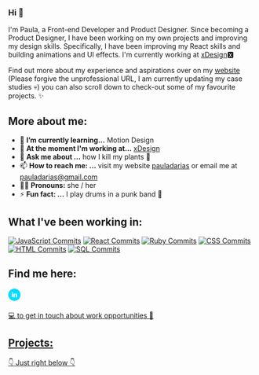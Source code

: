 ### Hi  👋

I'm Paula, a Front-end Developer and Product Designer. Since becoming a Product Designer, I have been working on my own projects and improving my design skills. Specifically, I have been improving my React skills and building animations and UI effects. I'm currently working at [xDesign](https://www.xdesign.com/)🆇

Find out more about my experience and aspirations over on my [website](https://pauladarias.webflow.io/) (Please forgive the unprofessional URL, I am currently updating my case studies 💀) you can also scroll down to check-out some of my favourite projects. ✨

## More about me: 

- 🌱 **I’m currently learning...** Motion Design
- 🔭 **At the moment I'm working at...** [xDesign](https://www.xdesign.com/)
- 💬 **Ask me about ...** how I kill my plants 🌵
- 📫 **How to reach me: ...** visit my website [pauladarias](https://pauladarias.webflow.io/) or email me at pauladarias@gmail.com 
- 💃🏻 **Pronouns:** she / her
- ⚡ **Fun fact: ...** I play drums in a punk band 🥁


## What I've been working in: 

[![JavaScript Commits](https://img.shields.io/badge/JavaScript-737%20commits-yellow.svg?style=flat-square)](https://sourcerer.io/pauladarias) 
[![React Commits](https://img.shields.io/badge/React-680%20commits-blue.svg?style=flat-square)](https://sourcerer.io/pauladarias) 
[![Ruby Commits](https://img.shields.io/badge/Ruby-680%20commits-brown.svg?style=flat-square)](https://sourcerer.io/pauladarias) 
[![CSS Commits](https://img.shields.io/badge/CSS-653%20commits-blueviolet.svg?style=flat-square)](https://sourcerer.io/pauladarias) 
[![HTML Commits](https://img.shields.io/badge/HTML-364%20commits-red.svg?style=flat-square)](https://sourcerer.io/pauladarias) 
[![SQL Commits](https://img.shields.io/badge/SQL-48%20commits-lightgrey.svg?style=flat-square)](https://sourcerer.io/pauldarias)



## Find me here:

  <a href="https://www.linkedin.com/in/paula-darias-a10317117/">
  <img src="https://github.com/pauladarias/CV/blob/master/images%20/linkedin_logo.png" alt="linkedin" width="5%"/a>  
  </br>
  </br>
  💻 to get in touch about work opportunities 💼
  

## Projects:
👇 Just right below 👇
